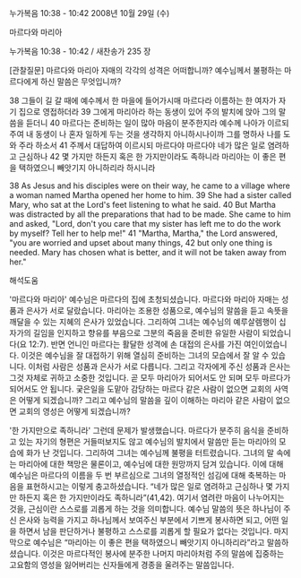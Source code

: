 누가복음 10:38 - 10:42 
2008년 10월 29일 (수)

마르다와 마리아



누가복음 10:38 - 10:42 / 새찬송가 235 장


[관찰질문]
마르다와 마리아 자매의 각각의 성격은 어떠합니까? 
예수님께서 불평하는 마르다에게 하신 말씀은 무엇입니까? 

38 그들이 길 갈 때에 예수께서 한 마을에 들어가시매 마르다라 이름하는 한 여자가 자기 집으로 영접하더라 
39 그에게 마리아라 하는 동생이 있어 주의 발치에 앉아 그의 말씀을 듣더니 
40 마르다는 준비하는 일이 많아 마음이 분주한지라 예수께 나아가 이르되 주여 내 동생이 나 혼자 일하게 두는 것을 생각하지 아니하시나이까 그를 명하사 나를 도와 주라 하소서 
41 주께서 대답하여 이르시되 마르다야 마르다야 네가 많은 일로 염려하고 근심하나 
42 몇 가지만 하든지 혹은 한 가지만이라도 족하니라 마리아는 이 좋은 편을 택하였으니 빼앗기지 아니하리라 하시니라 

38 As Jesus and his disciples were on their way, he came to a village where a woman named Martha opened her home to him. 
39 She had a sister called Mary, who sat at the Lord's feet listening to what he said. 
40 But Martha was distracted by all the preparations that had to be made. She came to him and asked, "Lord, don't you care that my sister has left me to do the work by myself? Tell her to help me!" 
41 "Martha, Martha," the Lord answered, "you are worried and upset about many things, 
42 but only one thing is needed. Mary has chosen what is better, and it will not be taken away from her."

해석도움





'마르다와 마리아'
 예수님은 마르다의 집에 초청되셨습니다. 마르다와 마리아 자매는 성품과 은사가 서로 달랐습니다. 마리아는 조용한 성품으로, 예수님의 말씀을 듣고 속뜻을 깨달을 수 있는 지혜의 은사가 있었습니다. 그리하여 그녀는 예수님의 예루살렘행이 십자가의 길임을 인지하고 향유를 부음으로 그분의 죽음을 준비한 유일한 사람이 되었습니다(요 12:7). 반면 언니인 마르다는 활달한 성격에 손 대접의 은사를 가진 여인이었습니다. 이것은 예수님을 잘 대접하기 위해 열심히 준비하는 그녀의 모습에서 잘 알 수 있습니다. 이처럼 사람은 성품과 은사가 서로 다릅니다. 그리고 각자에게 주신 성품과 은사는 그것 자체로 귀하고 소중한 것입니다. 곧 모두 마리아가 되어서도 안 되며 모두 마르다가 되어서도 안 됩니다. 궂은일을 도맡아 감당하는 마르다 같은 사람이 없으면 교회의 사역은 어떻게 되겠습니까? 그리고 예수님의 말씀을 깊이 이해하는 마리아 같은 사람이 없으면 교회의 영성은 어떻게 되겠습니까? 

'한 가지만으로 족하니라'
 그런데 문제가 발생했습니다. 마르다가 분주히 음식을 준비하고 있는 자기의 형편은 거들떠보지도 않고 예수님의 발치에서 말씀만 듣는 마리아의 모습에 화가 난 것입니다. 그리하여 그녀는 예수님께 불평을 터트렸습니다. 그녀의 말 속에는 마리아에 대한 책망은 물론이고, 예수님에 대한 원망까지 담겨 있습니다. 이에 대해 예수님은 마르다의 이름을 두 번 부르심으로 그녀의 열정적인 섬김에 대해 축복하는 마음을 표현하시고는 이렇게 충고하셨습니다. “네가 많은 일로 염려하고 근심하나 몇 가지만 하든지 혹은 한 가지만이라도 족하니라”(41,42). 여기서 염려란 마음이 나누어지는 것을, 근심이란 스스로를 괴롭게 하는 것을 의미합니다. 예수님 말씀의 뜻은 하나님이 주신 은사와 능력을 가지고 하나님께서 보여주신 부분에서 기쁘게 봉사하면 되고, 어떤 일을 하면서 남을 판단하거나 불평하고 스스로를 괴롭게 할 필요가 없다는 것입니다. 마지막으로 예수님은 “마리아는 이 좋은 편을 택하였으니 빼앗기지 아니하리라”라고 말씀하셨습니다. 이것은 마르다적인 봉사에 분주한 나머지 마리아처럼 주의 말씀에 집중하는 고요함의 영성을 잃어버리는 신자들에게 경종을 울려주는 말씀입니다.